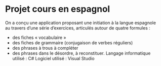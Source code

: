 # Projet cours en espagnol
On a conçu une application proposant une initiation à la langue espagnole au travers d’une série d’exercices, articulés autour de quatre formules :
- des fiches « vocabulaire »
- des fiches de grammaire (conjugaison de verbes réguliers)
- des phrases à trous à compléter
- des phrases dans le désordre, à reconstituer.
Langage informatique utilisé : C#
Logiciel utilisé : Visual Studio
